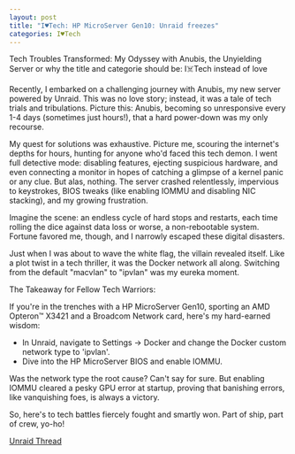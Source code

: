 ```yaml
---
layout: post
title: "I♥Tech: HP MicroServer Gen10: Unraid freezes"
categories: I♥Tech
---
```


Tech Troubles Transformed: My Odyssey with Anubis, the Unyielding Server or why the title and categorie should be: I☠️Tech instead of love

Recently, I embarked on a challenging journey with Anubis, my new server powered by Unraid. This was no love story; instead, it was a tale of tech trials and tribulations. Picture this: Anubis, becoming so unresponsive every 1-4 days (sometimes just hours!), that a hard power-down was my only recourse.

My quest for solutions was exhaustive. Picture me, scouring the internet's depths for hours, hunting for anyone who'd faced this tech demon. I went full detective mode: disabling features, ejecting suspicious hardware, and even connecting a monitor in hopes of catching a glimpse of a kernel panic or any clue. But alas, nothing. The server crashed relentlessly, impervious to keystrokes, BIOS tweaks (like enabling IOMMU and disabling NIC stacking), and my growing frustration.

Imagine the scene: an endless cycle of hard stops and restarts, each time rolling the dice against data loss or worse, a non-rebootable system. Fortune favored me, though, and I narrowly escaped these digital disasters.

Just when I was about to wave the white flag, the villain revealed itself. Like a plot twist in a tech thriller, it was the Docker network all along. Switching from the default "macvlan" to "ipvlan" was my eureka moment.

The Takeaway for Fellow Tech Warriors:

If you're in the trenches with a HP MicroServer Gen10, sporting an AMD Opteron™ X3421 and a Broadcom Network card, here's my hard-earned wisdom:

- In Unraid, navigate to Settings -> Docker and change the Docker custom network type to 'ipvlan'.
- Dive into the HP MicroServer BIOS and enable IOMMU.

Was the network type the root cause? Can't say for sure. But enabling IOMMU cleared a pesky GPU error at startup, proving that banishing errors, like vanquishing foes, is always a victory.

So, here's to tech battles fiercely fought and smartly won. Part of ship, part of crew, yo-ho!

[Unraid Thread](https://forums.unraid.net/topic/148825-hp-microserver-gen10-freezes)